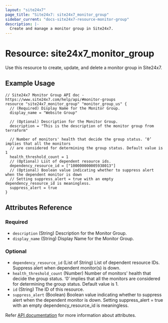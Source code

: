 ```yaml
---
layout: "site24x7"
page_title: "Site24x7: site24x7_monitor_group"
sidebar_current: "docs-site24x7-resource-monitor-group"
description: |-
  Create and manage a monitor group in Site24x7.
---
```


# Resource: site24x7\_monitor\_group

Use this resource to create, update, and delete a monitor group in Site24x7.

## Example Usage

```hcl
// Site24x7 Monitor Group API doc - https://www.site24x7.com/help/api/#monitor-groups
resource "site24x7_monitor_group" "monitor_group_us" {
  // (Required) Display Name for the Monitor Group.
  display_name = "Website Group"

  // (Optional) Description for the Monitor Group.
  description = "This is the description of the monitor group from terraform"

  // Number of monitors' health that decide the group status. ‘0’ implies that all the monitors 
  // are considered for determining the group status. Default value is 1
  health_threshold_count = 1
  // (Optional) List of dependent resource ids.
  dependency_resource_id = ["100000000005938013"]
  // (Optional) Boolean value indicating whether to suppress alert when the dependent monitor is down
  // Setting suppress_alert = true with an empty dependency_resource_id is meaningless.
  suppress_alert = true
}
```

## Attributes Reference


### Required

* `description` (String) Description for the Monitor Group.
* `display_name` (String) Display Name for the Monitor Group.

### Optional

* `dependency_resource_id` (List of String) List of dependent resource IDs. Suppress alert when dependent monitor(s) is down.
* `health_threshold_count` (Number) Number of monitors' health that decide the group status. ‘0’ implies that all the monitors are considered for determining the group status. Default value is 1.
* `id` (String) The ID of this resource.
* `suppress_alert` (Boolean) Boolean value indicating whether to suppress alert when the dependent monitor is down. Setting suppress_alert = true with an empty dependency_resource_id is meaningless.


Refer [API documentation](https://www.site24x7.com/help/api/#monitor-groups) for more information about attributes.
 